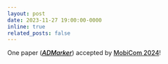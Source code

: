 ```yaml
---
layout: post
date: 2023-11-27 19:00:00-0000
inline: true
related_posts: false
---
```


One paper (<a href="https://dl.acm.org/doi/abs/10.1145/3636534.3649370" style="font-weight: 500; color: black;"><em>ADMarker</em></a>) accepted by <a href="https://www.sigmobile.org/mobicom/2024/" style="font-weight: 500;">MobiCom 2024</a>!